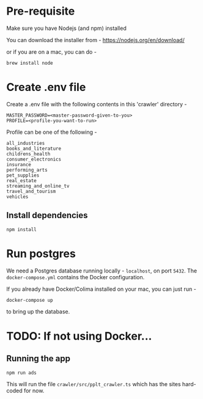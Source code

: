 # Pre-requisite

Make sure you have Nodejs (and npm) installed

You can download the installer from - https://nodejs.org/en/download/

or if you are on a mac, you can do -

```shell
brew install node
```

# Create .env file
Create a .env file with the following contents in this 'crawler' directory -

```shell
MASTER_PASSWORD=<master-password-given-to-you>
PROFILE=<profile-you-want-to-run>
```

Profile can be one of the following -

```shell
all_industries
books_and_literature
childrens_health
consumer_electronics
insurance
performing_arts
pet_supplies
real_estate
streaming_and_online_tv
travel_and_tourism
vehicles
```

## Install dependencies
```shell
npm install
```

# Run postgres
We need a Postgres database running locally - `localhost`, on port `5432`.
The `docker-compose.yml` contains the Docker configuration.

If you already have Docker/Colima installed on your mac, you can just run - 

```shell
docker-compose up
```

to bring up the database.

# TODO: If not using Docker... 


## Running the app

```shell
npm run ads
```

This will run the file `crawler/src/pplt_crawler.ts` which has the sites hard-coded for now.